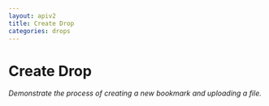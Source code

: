 ```yaml
---
layout: apiv2
title: Create Drop
categories: drops
---
```


# Create Drop

_Demonstrate the process of creating a new bookmark and uploading a file._
